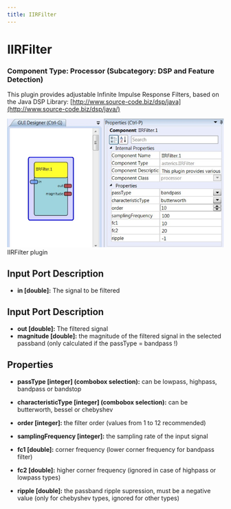 ```yaml
---
title: IIRFilter
---
```


# IIRFilter

### Component Type: Processor (Subcategory: DSP and Feature Detection)

This plugin provides adjustable Infinite Impulse Response Filters, based on the Java DSP Library: [http://www.source-code.biz/dsp/java](http://www.source-code.biz/dsp/java/)

![Screenshot: IIRFilter plugin](./img/IIRFilter.jpg "Screenshot: IIRFilter plugin")  
IIRFilter plugin

## Input Port Description

- **in \[double\]:** The signal to be filtered

## Input Port Description

- **out \[double\]:** The filtered signal
- **magnitude \[double\]:** the magnitude of the filtered signal in the selected passband (only calculated if the passType = bandpass !)

## Properties

- **passType \[integer\] (combobox selection):** can be lowpass, highpass, bandpass or bandstop

- **characteristicType \[integer\] (combobox selection):** can be butterworth, bessel or chebyshev

- **order \[integer\]:** the filter order (values from 1 to 12 recommended)

- **samplingFrequency \[integer\]:** the sampling rate of the input signal

- **fc1 \[double\]:** corner frequency (lower corner frequency for bandpass filter)

- **fc2 \[double\]:** higher corner frequency (ignored in case of highpass or lowpass types)

- **ripple \[double\]:** the passband ripple supression, must be a negative value (only for chebyshev types, ignored for other types)
